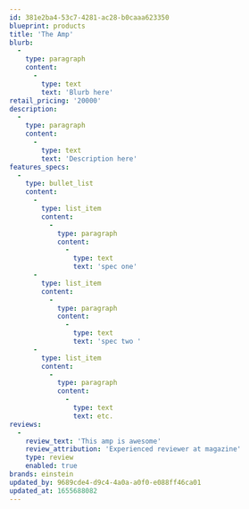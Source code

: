 ```yaml
---
id: 381e2ba4-53c7-4281-ac28-b0caaa623350
blueprint: products
title: 'The Amp'
blurb:
  -
    type: paragraph
    content:
      -
        type: text
        text: 'Blurb here'
retail_pricing: '20000'
description:
  -
    type: paragraph
    content:
      -
        type: text
        text: 'Description here'
features_specs:
  -
    type: bullet_list
    content:
      -
        type: list_item
        content:
          -
            type: paragraph
            content:
              -
                type: text
                text: 'spec one'
      -
        type: list_item
        content:
          -
            type: paragraph
            content:
              -
                type: text
                text: 'spec two '
      -
        type: list_item
        content:
          -
            type: paragraph
            content:
              -
                type: text
                text: etc.
reviews:
  -
    review_text: 'This amp is awesome'
    review_attribution: 'Experienced reviewer at magazine'
    type: review
    enabled: true
brands: einstein
updated_by: 9689cde4-d9c4-4a0a-a0f0-e088ff46ca01
updated_at: 1655688082
---
```


